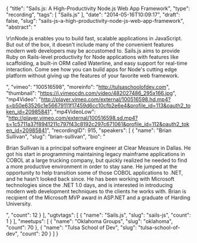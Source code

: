 {
  "title": "Sails.js: A High-Productivity Node.js Web App Framework",
  "type": "recording",
  "tags": [
    "Sails.js"
  ],
  "date": "2014-05-16T10:09:17",
  "draft": false,
  "slug": "sails-js-a-high-productivity-node-js-web-app-framework",
  "abstract": "<p>\r\nNode.js enables you to build fast, scalable applications in JavaScript. But out of the box, it doesn't include many of the convenient features modern web developers may be accustomed to. Sails.js aims to provide Ruby on Rails-level productivity for Node applications with features like scaffolding, a built-in ORM called Waterline, and easy support for real-time interaction. Come see how you can build apps for Node's cutting edge platform without giving up the features of your favorite web framework.</p>",
  "vimeo": "100516598",
  "moreinfo": "http://tulsaschoolofdev.com",
  "thumbnail": "https://i.vimeocdn.com/video/482027486_295x166.jpg",
  "mp4Video": "http://player.vimeo.com/external/100516598.hd.mp4?s=b50e63526c1e56679111f17459d6cc10cfb2e6e4&profile_id=113&oauth2_token_id=20985841",
  "mp4VideoLow": "http://player.vimeo.com/external/100516598.sd.mp4?s=1c5711a37f8941211c797f43c8192c297c671061&profile_id=112&oauth2_token_id=20985841",
  "recordingID": 915,
  "speakers": [
    {
      "name": "Brian Sullivan",
      "slug": "brian-sullivan",
      "bio": "<p>Brian Sullivan is a principal software engineer at Clear Measure in Dallas. He got his start in programming maintaining legacy mainframe applications in COBOL at a large trucking company, but quickly realized he needed to find a more productive environment in order to stay sane. He jumped at the opportunity to help transition some of those COBOL applications to .NET, and he hasn’t looked back since. He has been working with Microsoft technologies since the .NET 1.0 days, and is interested in introducing modern web development techniques to the clients he works with. Brian is recipient of the Microsoft MVP award in ASP.NET and a graduate of Harding University.</p>",
      "count": 12
    }
  ],
  "ugtvtags": [
    {
      "name": "Sails.js",
      "slug": "sails-js",
      "count": 1
    }
  ],
  "meetups": [
    {
      "name": "Oklahoma Groups",
      "slug": "oklahoma",
      "count": 70
    },
    {
      "name": "Tulsa School of Dev",
      "slug": "tulsa-school-of-dev",
      "count": 20
    }
  ]
}